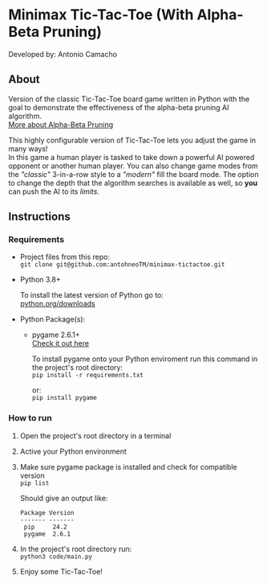 # Minimax Tic-Tac-Toe (With Alpha-Beta Pruning)
Developed by: Antonio Camacho

## About
Version of the classic Tic-Tac-Toe board game written in Python with the goal to demonstrate the effectiveness of the alpha-beta pruning AI algorithm.\
<a href="https://en.wikipedia.org/wiki/Alpha%E2%80%93beta_pruning" target="_blank">More about Alpha-Beta Pruning</a>

This highly configurable version of Tic-Tac-Toe lets you adjust the game in many ways!\
In this game a human player is tasked to take down a powerful AI powered opponent or another human player.
You can also change game modes from the *"classic"* 3-in-a-row style to a *"modern"* fill the board mode.
The option to change the depth that the algorithm searches is available as well, so **you** can push the AI to its *limits*.

## Instructions
### Requirements
- Project files from this repo:\
    `git clone git@github.com:antohneoTM/minimax-tictactoe.git`

- Python 3.8+

    To install the latest version of Python go to:\
    <a href="https://www.python.org/downloads" target="_blank">python.org/downloads</a>

- Python Package(s):
    - pygame 2.6.1+\
        <a href="https://www.pypi.org/project/pygame" target="_blank">Check it out here</a>

        To install pygame onto your Python enviroment run this command in the project's root directory:\
        `pip install -r requirements.txt`

        or:\
        `pip install pygame`

### How to run
1. Open the project's root directory in a terminal
2. Active your Python environment
3. Make sure pygame package is installed and check for compatible version\
    `pip list`

    Should give an output like:
    ```
    Package Version
    ------- -------
     pip     24.2
     pygame  2.6.1
    ```
4. In the project's root directory run:\
    `python3 code/main.py`
5. Enjoy some Tic-Tac-Toe!
